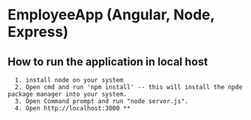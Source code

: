 # EmployeeApp (Angular, Node, Express)

## How to run the application in local host
~~~
  1. install node on your system
  2. Open cmd and run 'npm install' -- this will install the npde package manager into your system.
  3. Open Command prompt and run "node server.js".
  4. Open http://localhost:3000 **
~~~
